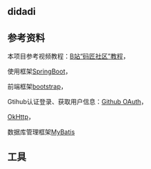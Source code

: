 ## didadi

## 参考资料
本项目参考视频教程：[B站“码匠社区”教程](https://www.bilibili.com/video/BV1r4411r7au/?p=4&spm_id_from=pageDriver&vd_source=29ff755bbf0ed1b601ad8e02e37887cd)，

使用框架[SpringBoot](https://spring.io/guides/gs/serving-web-content)，

前端框架[bootstrap](https://v3.bootcss.com/)，

Gtihub认证登录、获取用户信息：[Github OAuth](https://docs.github.com/en/apps/oauth-apps/building-oauth-apps/creating-an-oauth-app)，

[OkHttp](https://square.github.io/okhttp/)，

数据库管理框架[MyBatis](https://mybatis.org/spring-boot-starter/mybatis-spring-boot-autoconfigure/)
## 工具